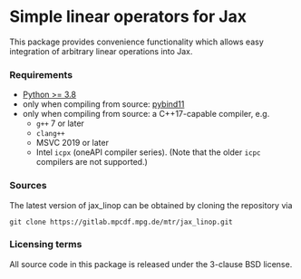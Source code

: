 Simple linear operators for Jax
===============================

This package provides convenience functionality which allows easy integration
of arbitrary linear operations into Jax.

### Requirements

- [Python >= 3.8](https://www.python.org/)
- only when compiling from source: [pybind11](https://github.com/pybind/pybind11)
- only when compiling from source: a C++17-capable compiler, e.g.
  - `g++` 7 or later
  - `clang++`
  - MSVC 2019 or later
  - Intel `icpx` (oneAPI compiler series). (Note that the older `icpc` compilers
    are not supported.)

### Sources

The latest version of jax_linop can be obtained by cloning the repository via

    git clone https://gitlab.mpcdf.mpg.de/mtr/jax_linop.git

### Licensing terms

All source code in this package is released under the 3-clause BSD license.
